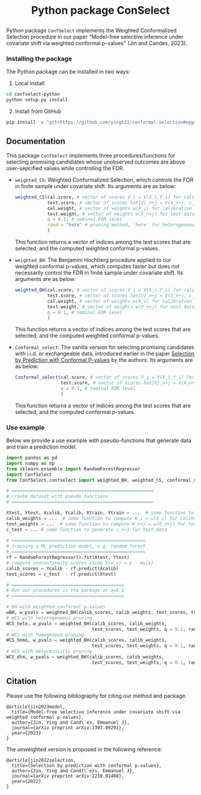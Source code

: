 <h1 align="center">
<p>  Python package ConSelect
</h1>

Python package  `ConfSelect`  implements the Weighted Conformalized Selection procedure in our paper "Model-free selective inference under covariate shift via weighted conformal p-values" (Jin and Candes, 2023).
 
### Installing the  package

The Python package can be installed in two ways:

1. Local install 

```bash
cd confselect-python
python setup.py install
```

2. Install from GitHub 

```bash
pip install -e "git+https://github.com/ying531/conformal-selection#egg=conformal-selection&subdirectory=confselect-python" 
```


## Documentation
 

This  package `ConfSelect` implements three procedures/functions for selecting promising candidiates whose unobserved outcomes are above user-sepcified values while controlling the FDR. 

- `weighted_CS`: Weighted Conformalized Selection, which controls the FDR in finite sample under covariate shift. Its arguments are as below:

    ```R
    weighted_CS(cal.score, # vector of scores V_i = V(X_i,Y_i) for calibration data
                test.score, # vector of scores hat{V}_n+j = V(X_n+j, c_n+j) for test data
                cal.weight, # vector of weights w(X_i) for calibration data, where w() is the covariate shift from calibration to test distribution 
                test.weight, # vector of weights w(X_n+j) for test data
                q = 0.1, # nominal FDR level 
                rand = "hete" # pruning method, 'hete' for heterogeneous pruning, 'homo' for homogeneous pruning, 'dtm' for deterministic pruning
                )
    ```
    This function returns a vector of indices among the test scores that are selected, and the computed weighted conformal p-values.


- `weighted_BH`: The Benjamini Hochberg procedure applied to our weighted conformal p-values, which computes faster but does not necessarily control the FDR in finite sample under covariate shift. Its arguments are as below:

    ```R
    weighted_BH(cal.score, # vector of scores V_i = V(X_i,Y_i) for calibration data
                test.score, # vector of scores hat{V}_n+j = V(X_n+j, c_n+j) for test data
                cal.weight, # vector of weights w(X_i) for calibration data, where w() is the covariate shift from calibration to test distribution 
                test.weight, # vector of weights w(X_n+j) for test data
                q = 0.1, # nominal FDR level  
                )
    ```
    This function returns a vector of indices among the test scores that are selected, and the computed weighted conformal p-values.


- `Conformal_select`: The vanilla version for selecting promising candidates with i.i.d. or exchangeable data, introduced earlier in the paper [Selection by Prediction with Conformal P-values](https://arxiv.org/abs/2210.01408) by the authors. Its arguments are as below:

    ```R
    Conformal_select(cal.score, # vector of scores V_i = V(X_i,Y_i) for calibration data
                     test.score, # vector of scores hat{V}_n+j = V(X_n+j, c_n+j) for test data
                     q = 0.1, # nominal FDR level  
                     )
    ```
    This function returns a vector of indices among the test scores that are selected, and the computed conformal p-values.

 ### Use example

Below we provide a use example with pseudo-functions that generate data and train a prediction model.

```Python
import pandas as pd
import numpy as np 
from sklearn.ensemble import RandomForestRegressor
import ConfSelect
from ConfSelect.confselect import weighted_BH, weighted_CS, conformal_select

# =====================================================
# create dataset with pseudo functions
# =====================================================

Xtest, Ytest, Xcalib, Ycalib, Xtrain, Ytrain = ...  # some function to generate data
calib_weights = ...  # some function to compute W_i = w(X_i) for calibration data 
test_weights = ...  # some function to compute W_n+j = w(X_n+j) for test data
c_test = ... # some function to generate c_n+j for test data
  
# ==================================================
# training a ML prediction model, e.g. random forest
# ==================================================
rf = RandomForestRegressor().fit(Xtest, Ytest)
# compute nonconformity scores using V(x,y) = y - mu(x)
calib_scores = Ycalib - rf.predict(Xcalib)   
test_scores = c_test  - rf.predict(Xtest) 

# ==========================================
# Run our procedures in the package at q=0.1
# ==========================================

# BH with weighted conformal p-values
wBH, w_pvals = weighted_BH(calib_scores, calib_weights, test_scores, test_weights, q = 0.1)
# WCS with heterogeneous pruning 
WCS_hete, w_pvals = weighted_BH(calib_scores, calib_weights, 
                                test_scores, test_weights, q = 0.1, rand = 'hete')
# WCS with homogenous pruning 
WCS_homo, w_pvals = weighted_BH(calib_scores, calib_weights, 
                                test_scores, test_weights, q = 0.1, rand = 'homo')
# WCS with deterministic pruning 
WCS_dtm, w_pvals = weighted_BH(calib_scores, calib_weights, 
                                test_scores, test_weights, q = 0.1, rand = 'dtm')
```





## Citation 

Please use the following bibliography for citing our method and package. 


```
@article{jin2023model,
  title={Model-free selective inference under covariate shift via weighted conformal p-values},
  author={Jin, Ying and Cand\`es, Emmanuel J},
  journal={arXiv preprint arXiv:2307.09291},
  year={2023}
}
```

The unweighted version is proposed in the following reference:

```
@article{jin2022selection,
  title={Selection by prediction with conformal p-values},
  author={Jin, Ying and Cand{\`e}s, Emmanuel J},
  journal={arXiv preprint arXiv:2210.01408},
  year={2022}
}
```